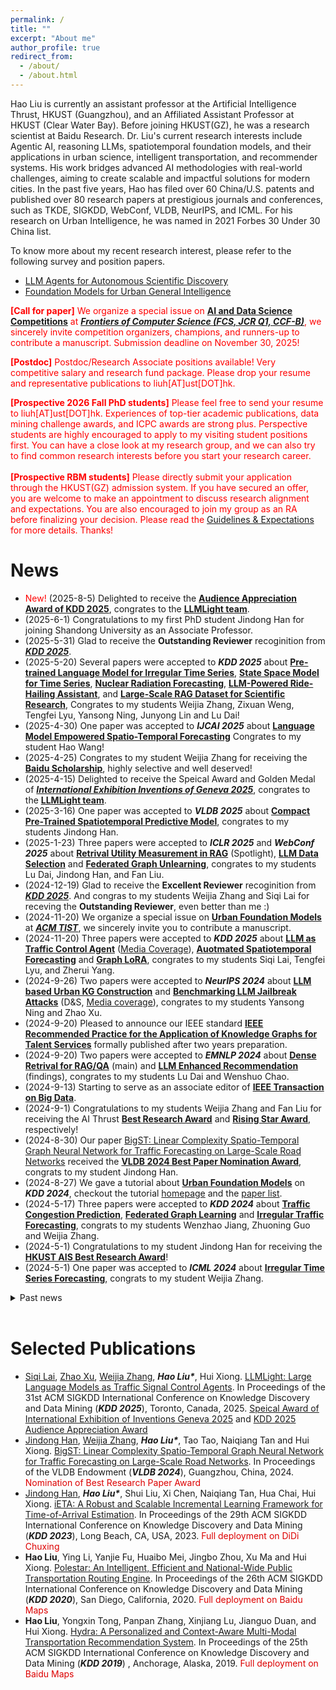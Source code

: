 ```yaml
---
permalink: /
title: ""
excerpt: "About me"
author_profile: true
redirect_from: 
  - /about/
  - /about.html
---
```

Hao Liu is currently an assistant professor at the Artificial Intelligence Thrust, HKUST (Guangzhou), and an Affiliated Assistant Professor at HKUST (Clear Water Bay). Before joining HKUST(GZ), he was a research scientist at Baidu Research. 
Dr. Liu's current research interests include Agentic AI, reasoning LLMs, spatiotemporal foundation models, and their applications in urban science, intelligent transportation, and recommender systems. His work bridges advanced AI methodologies with real-world challenges, aiming to create scalable and impactful solutions for modern cities.
In the past five years, Hao has filed over 60 China/U.S. patents and published over 80 research papers at prestigious journals and conferences, such as TKDE, SIGKDD, WebConf, VLDB, NeurIPS, and ICML. For his research on Urban Intelligence, he was named in 2021 Forbes 30 Under 30 China list.

To know more about my recent research interest, please refer to the following survey and position papers.

* [LLM Agents for Autonomous Scientific Discovery](https://www.researchgate.net/profile/Fan-Liu-90/publication/392172352_Foundation_Models_for_Scientific_Discovery_From_Paradigm_Enhancement_to_Paradigm_Transition/links/683807c0df0e3f544f5bb3d6/Foundation-Models-for-Scientific-Discovery-From-Paradigm-Enhancement-to-Paradigm-Transition.pdf)
* [Foundation Models for Urban General Intelligence](https://arxiv.org/abs/2402.01749)


<!-- 
 [Agentic AI and Its Applications in Urban Domain]()
Hao Liu received his Ph.D. degree from the [Hong Kong University of Science and Technology (HKUST)](https://www.ust.hk) in 2017.  He is currently an assistant professor at the Artificial Intelligence Thrust, HKUST (Guangzhou), and an Affiliated Assistant Professor at the Department of Computer Science and Engineering, HKUST (Clear Water Bay).
Dr. Liu's current research interests include urban foundation models, spatiotemporal data mining, and their applications on urban science, intelligent transportation, and recommender systems. 
In the past five years, he has filed over 50 China/U.S. patents and published over 60 research papers at prestigious journals and conferences, such as TKDE, SIGKDD, SIGIR, WebConf, VLDB, NeurIPS, and ICML. For his research on intelligent transportation and urban computing, he was named in Forbes 30 Under 30 China list for science and healthcare 2021.
<span style="color:red"> **[2024 Spring and Fall]** Multiple Ph.D. positions available! 
Please feel free to send your resume to liuh\[AT\]ust\[DOT\]hk. Experiences of top-tier academic publications, data mining challenge awards, and ICPC awards are strong plus. Perspective students are also highly encouraged to apply to my visiting student positions first. You can have a close look at my research group, and we can also try to find common research interests before you start your Ph.D. career. 
<span id="main"> </span>
-->

<span style="color:red"> **[Call for paper]** We organize a special issue on **[AI and Data Science Competitions](https://journal.hep.com.cn/fcs/EN/news/news1805.shtml)** at ***[Frontiers of Computer Science (FCS, JCR Q1, CCF-B)](https://link.springer.com/journal/11704)***, we sincerely invite competition organizers, champions, and runners-up to contribute a manuscript. Submission deadline on November 30, 2025! </span>

<span style="color:red"> **[Postdoc]** Postdoc/Research Associate positions available! Very competitive salary and research fund package. Please drop your resume and representative publications to liuh\[AT\]ust\[DOT\]hk. </span>

<span style="color:red"> **[Prospective 2026 Fall PhD students]** Please feel free to send your resume to liuh\[AT\]ust\[DOT\]hk. Experiences of top-tier academic publications, data mining challenge awards, and ICPC awards are strong plus. Perspective students are highly encouraged to apply to my visiting student positions first. You can have a close look at my research group, and we can also try to find common research interests before you start your research career. </span><br><br>
<span style="color:red"> **[Prospective RBM students]** Please directly submit your application through the HKUST(GZ) admission system. If you have secured an offer, you are welcome to make an appointment to discuss research alignment and expectations. You are also encouraged to join my group as an RA before finalizing your decision. Please read the [Guidelines & Expectations](http://RaymondHLIU.github.io/files/MPhil_Guideline.pdf) for more details. Thanks! 
<span id="main"> </span>

News
======
* <span style="color:red">New!</span> (2025-8-5) Delighted to receive the **[Audience Appreciation Award of KDD 2025](https://kdd2025.kdd.org/awards/)**, congrates to the **[LLMLight team](https://github.com/usail-hkust/LLMTSCS)**.
* (2025-6-1) Congratulations to my first PhD student Jindong Han for joining Shandong University as an Associate Professor.
* (2025-5-31) Glad to receive the **Outstanding Reviewer** recoginition from ***[KDD 2025](https://kdd2025.kdd.org/)***.
* (2025-5-20) Several papers were accepted to ***KDD 2025*** about **[Pre-trained Language Model for Irregular Time Series](https://arxiv.org/abs/2408.08328)**, **[State Space Model for Time Series](https://arxiv.org/abs/2408.12068)**, **[Nuclear Radiation Forecasting](https://arxiv.org/abs/2410.119)**, **[LLM-Powered Ride-Hailing Assistant](https://arxiv.org/abs/2503.04768)**, and **[Large-Scale RAG Dataset for Scientific Research](https://raymondhliu.github.io/)**, Congrates to my students Weijia Zhang, Zixuan Weng, Tengfei Lyu, Yansong Ning, Junyong Lin and Lu Dai!
* (2025-4-30) One paper was accepted to ***IJCAI 2025*** about **[Language Model Empowered Spatio-Temporal Forecasting](https://arxiv.org/abs/2408.14505)** Congrates to my student Hao Wang!
* (2025-4-25) Congrates to my student Weijia Zhang for receiving the **[Baidu Scholarship](https://raymondhliu.github.io/)**, highly selective and well deserved!
* (2025-4-15) Delighted to receive the Speical Award and Golden Medal of ***[International Exhibition Inventions of Geneva 2025](https://www.inventions-geneva.ch/en/home-en/)***, congrates to the **[LLMLight team](https://github.com/usail-hkust/LLMTSCS)**.
* (2025-3-16) One paper was accepted to ***VLDB 2025*** about **[Compact Pre-Trained Spatiotemporal Predictive Model](https://raymondhliu.github.io/)**, congrates to my students Jindong Han.
* (2025-1-23) Three papers were accepted to ***ICLR 2025*** and ***WebConf 2025*** about **[Retrival Utility Measurement in RAG](https://arxiv.org/abs/2503.01478)** (Spotlight), **[LLM Data Selection](https://raymondhliu.github.io/)** and **[Federated Graph Unlearning](https://raymondhliu.github.io/)**, congrates to my students Lu Dai, Jindong Han, and Fan Liu.
* (2024-12-19) Glad to receive the **Excellent Reviewer** recoginition from ***[KDD 2025](https://kdd2025.kdd.org/)***. And congras to my students Weijia Zhang and Siqi Lai for receving the **Outstanding Reviewer**, even better than me :)
* (2024-11-20) We organize a special issue on **[Urban Foundation Models](http://RaymondHLIU.github.io/files/ACM-CFP-TIST-Urban-Foundation-Models.pdf)** at ***[ACM TIST](https://dl.acm.org/journal/tist)***, we sincerely invite you to contribute a manuscript.
* (2024-11-20) Three papers were accepted to ***KDD 2025*** about **[LLM as Traffic Control Agent](https://arxiv.org/abs/2312.16044)** ([Media Coverage](https://www.qbitai.com/2024/03/128386.html)), **[Auotmated Spatiotemporal Forecasting](https://arxiv.org/abs/2409.16586)** and **[Graph LoRA](https://arxiv.org/abs/2409.16670)**, congrates to my students Siqi Lai, Tengfei Lyu, and Zherui Yang.
* (2024-9-26) Two papers were accepted to ***NeurIPS 2024*** about **[LLM based Urban KG Construction](https://github.com/usail-hkust/UrbanKGent)** and **[Benchmarking LLM Jailbreak Attacks](https://github.com/usail-hkust/Bag_of_Tricks_for_LLM_Jailbreaking)** (D&S, [Media coverage](https://www.qbitai.com/2024/10/213933.html)), congrates to my students Yansong Ning and Zhao Xu.
* (2024-9-20) Pleased to announce our IEEE standard **[IEEE Recommended Practice for the Application of Knowledge Graphs for Talent Services](https://standards.ieee.org/ieee/3154/10842/)** formally published after two years preparation.
* (2024-9-20) Two papers were accepted to ***EMNLP 2024*** about **[Dense Retrival for RAG/QA](https://arxiv.org/abs/2410.15801)** (main) and **[LLM Enhanced Recommendation](https://arxiv.org/abs/2403.19181)** (findings), congrates to my students Lu Dai and Wenshuo Chao.
* (2024-9-13) Starting to serve as an associate editor of **[IEEE Transaction on Big Data](https://ieeexplore.ieee.org/xpl/RecentIssue.jsp?punumber=6687317)**.
* (2024-9-1) Congratulations to my students Weijia Zhang and Fan Liu for receiving the AI Thrust **[Best Research Award]((https://www.hkust-gz.edu.cn/academics/hubs-and-thrust-areas/information-hub/artificial-intelligence/))** and **[Rising Star Award](https://www.hkust-gz.edu.cn/academics/hubs-and-thrust-areas/information-hub/artificial-intelligence/)**, respectively!
* (2024-8-30) Our paper [BigST: Linear Complexity Spatio-Temporal Graph Neural Network for Traffic Forecasting on Large-Scale Road Networks](https://dl.acm.org/doi/abs/10.14778/3641204.3641217) received the **[VLDB 2024 Best Paper Nomination Award](https://vldb.org/2024/)**, congrats to my student Jindong Han. 
* (2024-8-27) We gave a tutorial about **[Urban Foundation Models](https://dl.acm.org/doi/10.1145/3637528.3671453)** on ***KDD 2024***, checkout the tutorial [homepage](https://usail-hkust.github.io/Urban_Foundation_Model_Tutorial/) and the [paper list](https://github.com/usail-hkust/Awesome-Urban-Foundation-Models).
* (2024-5-17) Three papers were accepted to ***KDD 2024*** about **[Traffic Congestion Prediction](https://arxiv.org/abs/2406.12923)**, **[Federated Graph Learning](https://arxiv.org/abs/2406.10616)** and **[Irregular Traffic Forecasting](https://arxiv.org/abs/2308.16818)**, congrats to my students Wenzhao Jiang, Zhuoning Guo and Weijia Zhang.
* (2024-5-1) Congratulations to my student Jindong Han for receiving the **[HKUST AIS Best Research Award](https://ais.hkust.edu.hk/)**!
* (2024-5-1) One paper was accepted to ***ICML 2024*** about **[Irregular Time Series Forecasting](https://proceedings.mlr.press/v235/zhang24bw.html)**, congrats to my student Weijia Zhang.
<details>
<summary>Past news</summary>
<ul>
<li> (2023-12-20) One paper was accepted to <b>VLDB 2024</b> about <b>large-scale traffic forecasting</b>, congrats to my student Jindong Han. </li>  
<li> (2023-12-20) two papers were accepted to <b>AAAI 2024</b> about <b>skill demand-supply prediction</b> and <b>hierarchical multi-label classification</b> congrats to my student Wenshuo Chao and Dr. Zixuan Yuan.  </li>
<li> (2023-9-22) One paper was accepted to <b>NeurIPS</b> Datasets and Benchmarks track about <b>Urban Knowledge Graph</b> congrats to my student Yansong Ning. Checkout the opensourced <b>UrbanKG construction tool and UrbanKGs for NYC and Chicago</b>(https://github.com/usail-hkust/UUKG) to boost your own research. </li>  
<li> (2023-5-17) Four papers were accepted to <b>KDD</b> about <b>adversarial spatiotemporal training</b>, <b>ETA prediction</b>, and <b>personalized vehicle energy consumption estimation</b> congrats to my students Fan Liu, Jindong Han, and Siqi Lai. </li> 
<li> (2023-1-30) One paper was accepted to <b>TKDE</b> about <b>joint air quality and weather prediction</b>, congrats to my student Jindong Han. </li> 
<li> (2022-9-16) One paper was accepted to <b>NeurIPS 2022</b> about <b>adversarial attack against graph based traffic forecasting models</b>, congrats to my student Fan Liu. </li> 
<li> (2022-9-1) One paper was accepted to <b>ICDM 2022</b> about <b>knowledge enhanced imitative trajectory generation</b>, congrats to my student Qingyan Zhu who graduated in August, a perfect end of research study. </li> 
<li> (2022-5-19) Three papers were accepted to <b>SIGKDD 2022</b> about <b>GPU-accelerated deep learning system</b>, <b>multi-agent charging pricing</b>, and <b>talent demand-supply prediction</b>, congrats to my students Weijia Zhang and Zhuoning Guo. </li> 
<li> (2022-5-18) One paper on <b>Reinforced charging station recommendation</b> was accepted to <b>TKDE</b>. </li> 
<li> (2022-5-1) One paper on <b>multi-modal transportation routing</b> was accepted to <b>VLDBJ</b>. </li> 
<li> (2022-2-21) One paper on <b>national-wide public transportation routing</b> was accepted to <b>TKDE</b>. </li> 
<li> (2022-1-29) Two papers on <b>semi-supervised air quality forecasting</b> and <b>graph-grounded conversational recommendation</b> were accepted to <b>TKDE</b>. </li> 
<li> (2022-1-29) One paper on <b>data science competition analysis</b> was accepted to <b>TKDD</b>. </li> 
<li> (2021-12-02) One paper was accepted to <b>AAAI 2022</b> about <b>long path knowledge reasoning</b>. </li> 
<li> (2021-09-28) One paper was accepted to <b>NeurIPS 2021</b> about <b>bi-level optimization</b>. </li> 
<li> (2021-09-16) I was named in <b>Forbes 30 Under 30 China 2021</b> list. </li> 
<li> (2021-05-18) Four papers were accepted to <b>SIGKDD 2021</b> about <b>web-scale machine learning system</b>, <b>real estate appraisal</b>, <b>talent demand forecasting</b>, and <b>domain-oriented BERT</b>. </li> 
<li> (2021-01-16) Two papers were accepted to <b>WebConf 2021</b> about <b>intelligent charging station recommendation</b> and <b>online query-POI matching</b>. </li> 
<!-- * (2020-12-02) Four papers were accepted to ***AAAI 2021*** about **transportation demand prediction**, **atmospheric prediction**, **corporate porfiling**, and **POI recommendation**. -->
<!-- * (2020-10-21) Our paper [Semi-Supervised City-Wide Parking Availability Prediction via Hierarchical Recurrent Graph Neural Network](https://ieeexplore.ieee.org/document/9241427)  was accepted to ***TKDE***. -->
<!-- * (2020-10-16) Our paper [Multi-Modal Transportation Recommendation with Unified Route Representation Learning](https://raymondhliu.github.io/) was accepted to ***VLDB 2021*** Scalable Data Science track. -->
<!-- * (2020-05-16) Our paper [Polestar: An Intelligent, Efficient and National-Wide Public Transportation Routing Engine](http://RaymondHLIU.github.io/files/KDD20-polestar.pdf) was accepted to ***KDD 2020*** ADS track as oral (oral accpetence rate 5.8%). -->
<!-- * (2020-05-16) Our paper [Competitive Analysis for Points of Interest](http://RaymondHLIU.github.io/files/KDD20-competitive.pdf) was accepted to ***KDD 2020*** research track. -->
<!-- * (2020-04-23) Our paper [Spatio-Temporal Dual Graph Attention Network for Query-POI Matching](http://RaymondHLIU.github.io/files/SIGIR20-matching.pdf) was accepted to ***SIGIR 2020***. -->
<!-- * (2020-04-23) Our paper [Spatial Object Recommendation with Hints: When Spatial Granularity Matters](http://RaymondHLIU.github.io/files/SIGIR20-poirec.pdf) was accepted to ***SIGIR 2020***. -->
<!-- * (2020-04-21) Our paper [Why We Go Where We Go: Profiling User Decisions on Choosing POIs](https://www.ijcai.org/Proceedings/2020/0478.pdf) was accepted to ***IJCAI 2020***. -->
<!-- * (2020-03-31) Our paper [Incorporating Multi-Source Urban Data for Personalized and Context-Aware Multi-Modal Transportation Recommendation](https://ieeexplore.ieee.org/document/9063461) was accepted to ***TKDE***.  -->

<li>  (2020-03-16) Our Cross-City Multi-Modal Recommendation service get online! This service covers over 330 cities in mainland China. </li>
<li>  (2019-08-02) We organized "The KDD Cup 2019 Regular ML Track", Context-Aware Multi-Modal Transportation Recommendation. We attracted over 1700 teams participates. </li>
<li>  (2018-9-01) Our Multi-Modal Transportation Recommendation service get online! Download Baidu Maps and try Zhixing! </li>
</ul>
</details><br>



Selected Publications
======
* <ins>Siqi Lai</ins>, <ins>Zhao Xu</ins>, <ins>Weijia Zhang</ins>, ***Hao Liu\****, Hui Xiong. [LLMLight: Large Language Models as Traffic Signal Control Agents](https://arxiv.org/abs/2312.16044). In Proceedings of the 31st ACM SIGKDD International Conference on Knowledge Discovery and Data Mining  (***KDD 2025***), Toronto, Canada, 2025. [Speical Award of International Exhibition of Inventions Geneva 2025](http://RaymondHLIU.github.io/images/trophy.jpg) and [KDD 2025 Audience Appreciation Award](https://kdd2025.kdd.org/awards/)
* <ins>Jindong Han</ins>, <ins>Weijia Zhang</ins>, ***Hao Liu\****, Tao Tao, Naiqiang Tan and Hui Xiong. [BigST: Linear Complexity Spatio-Temporal Graph Neural Network for Traffic Forecasting on Large-Scale Road Networks](https://dl.acm.org/doi/abs/10.14778/3641204.3641217). In Proceedings of the VLDB Endowment (***VLDB 2024***), Guangzhou, China, 2024. <font color="#dd0000"> Nomination of Best Research Paper Award </font>
* <ins>Jindong Han</ins>, ***Hao Liu\****, Shui Liu, Xi Chen, Naiqiang Tan, Hua Chai, Hui Xiong. [iETA: A Robust and Scalable Incremental Learning Framework for Time-of-Arrival Estimation](https://dl.acm.org/doi/10.1145/3580305.3599842). In Proceedings of the 29th ACM SIGKDD International Conference on Knowledge Discovery and Data Mining (***KDD 2023***), Long Beach, CA, USA, 2023. <font color="#dd0000"> Full deployment on DiDi Chuxing </font>
* **Hao Liu**, Ying Li, Yanjie Fu, Huaibo Mei, Jingbo Zhou, Xu Ma and Hui Xiong. [Polestar: An Intelligent, Efficient and National-Wide Public Transportation Routing Engine](http://RaymondHLIU.github.io/files/KDD20-polestar.pdf). In Proceedings of the 26th ACM SIGKDD International Conference on Knowledge Discovery and Data Mining (***KDD 2020***), San Diego, California, 2020. <font color="#dd0000"> Full deployment on Baidu Maps</font>
* **Hao Liu**, Yongxin Tong, Panpan Zhang, Xinjiang Lu, Jianguo Duan, and Hui Xiong. [Hydra: A Personalized and Context-Aware Multi-Modal Transportation Recommendation System](http://RaymondHLIU.github.io/files/KDD19-Hydra.pdf). In Proceedings of the 25th ACM SIGKDD International Conference on Knowledge Discovery and Data Mining (***KDD 2019***) , Anchorage, Alaska, 2019. <font color="#dd0000"> Full deployment on Baidu Maps</font>

